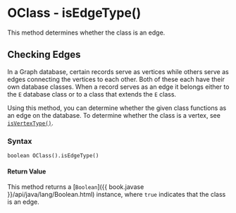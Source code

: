 
# OClass - isEdgeType()

This method determines whether the class is an edge.

## Checking Edges

In a Graph database, certain records serve as vertices while others serve as edges connecting the vertices to each other.  Both of these each have their own database classes.  When a record serves as an edge it belongs either to the `E` database class or to a class that extends the `E` class.  

Using this method, you can determine whether the given class functions as an edge on the database.  To determine whether the class is a vertex, see [`isVertexType()`](isVertexType.md).

### Syntax

```
boolean OClass().isEdgeType()
```

#### Return Value

This method returns a [`Boolean`]({{ book.javase }}/api/java/lang/Boolean.html) instance, where `true` indicates that the class is an edge.





